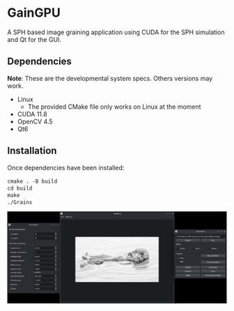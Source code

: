 # GainGPU
A SPH based image graining application using CUDA for the SPH simulation and Qt for the GUI.

## Dependencies
**Note**: These are the developmental system specs. Others versions may work.

* Linux
    * The provided CMake file only works on Linux at the moment
* CUDA 11.8
* OpenCV 4.5
* Qt6

## Installation
Once dependencies have been installed:
```
cmake . -B build
cd build
make
./Grains
```
![GUI](docs/img/gui.png?raw=true "GUI screenshot")
